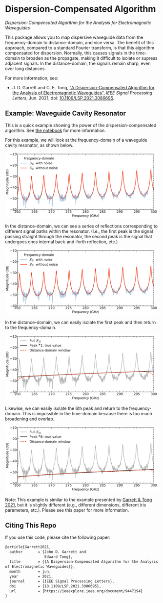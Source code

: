 Dispersion-Compensated Algorithm
================================

*Dispersion-Compensated Algorithm for the Analysis for Electromagnetic Waveguides*

This package allows you to map dispersive waveguide data from the frequency-domain to distance-domain, and vice versa. The benefit of this approach, compared to a standard Fourier transform, is that this algorithm compensated for dispersion. Normally, this causes signals in the time-domain to broaden as the propagate, making it difficult to isolate or supress adjacent signals. In the distance-domain, the signals remain sharp, even over long distances.

For more information, see: 

   - J. D. Garrett and C. E. Tong, ["A Dispersion-Compensated Algorithm for the Analysis of Electromagnetic Waveguides",](https://ieeexplore.ieee.org/document/9447194) *IEEE Signal Processing Letters*, Jun. 2021, doi: [10.1109/LSP.2021.3086695](https://doi.org/10.1109/LSP.2021.3086695).

Example: Waveguide Cavity Resonator
-----------------------------------

This is a quick example showing the power of the dispersion-compensated algorithm. See [the notebook](https://github.com/garrettj403/DispersionTransform/blob/main/examples/example-waveguide-cavity.ipynb) for more information.

For this example, we will look at the frequency-domain of a waveguide cavity resonator, as shown below.

<img src="https://raw.githubusercontent.com/garrettj403/DispersionTransform/main/examples/results/cavity-distance-domain.jpg" width="500">

In the distance-domain, we can see a series of reflections corresponding to different signal paths within the resonator. (I.e., the first peak is the signal passing straight through the resonator, the second peak is the signal that undergoes ones internal back-and-forth reflection, etc.)

<img src="https://raw.githubusercontent.com/garrettj403/DispersionTransform/main/examples/results/cavity-distance-domain.jpg" width="500">

In the distance-domain, we can easily isolate the first peak and then return to the frequency-domain.

<img src="https://raw.githubusercontent.com/garrettj403/DispersionTransform/main/examples/results/cavity-peak1.jpg" width="500">

Likewise, we can easily isolate the 6th peak and return to the frequency-domain. This is impossible in the time-domain because there is too much broadening and overlap.

<img src="https://raw.githubusercontent.com/garrettj403/DispersionTransform/main/examples/results/cavity-peak6.jpg" width="500">

Note: This example is similar to the example presented by [Garrett & Tong 2021](https://ieeexplore.ieee.org/document/9447194), but it is slightly different (e.g., different dimensions, different iris parameters, etc.). Please see this paper for more information.

Citing This Repo
----------------

If you use this code, please cite the following paper:

    @article{Garrett2021,
      author       = {John D. Garrett and
                      Edward Tong},
      title        = {{A Dispersion-Compensated Algorithm for the Analysis of Electromagnetic Waveguides}},
      month        = jun,
      year         = 2021,
      journal      = {IEEE Signal Processing Letters},
      doi          = {10.1109/LSP.2021.3086695},
      url          = {https://ieeexplore.ieee.org/document/9447194}
    }

